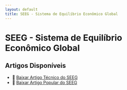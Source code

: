```yaml
---
layout: default
title: SEEG - Sistema de Equilíbrio Econômico Global
---
```


# SEEG - Sistema de Equilíbrio Econômico Global

## Artigos Disponíveis

- 📄 [Baixar Artigo Técnico do SEEG](assets/seeg-tecnico.pdf)
- 📄 [Baixar Artigo Popular do SEEG](assets/seeg-popular.pdf)
